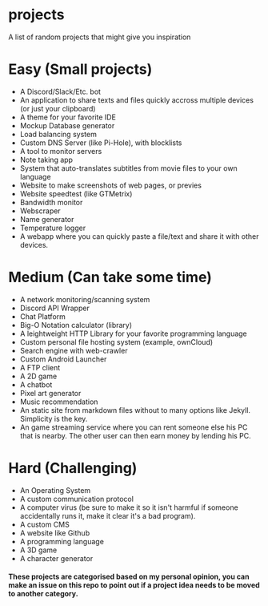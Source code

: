 # projects
A list of random projects that might give you inspiration

# Easy (Small projects)
- A Discord/Slack/Etc. bot
- An application to share texts and files quickly accross multiple devices (or just your clipboard)
- A theme for your favorite IDE
- Mockup Database generator
- Load balancing system
- Custom DNS Server (like Pi-Hole), with blocklists
- A tool to monitor servers
- Note taking app
- System that auto-translates subtitles from movie files to your own language
- Website to make screenshots of web pages, or previes
- Website speedtest (like GTMetrix)
- Bandwidth monitor
- Webscraper
- Name generator
- Temperature logger
- A webapp where you can quickly paste a file/text and share it with other devices.

# Medium (Can take some time)
- A network monitoring/scanning system
- Discord API Wrapper
- Chat Platform
- Big-O Notation calculator (library)
- A leightweight HTTP Library for your favorite programming language
- Custom personal file hosting system (example, ownCloud)
- Search engine with web-crawler
- Custom Android Launcher
- A FTP client
- A 2D game
- A chatbot
- Pixel art generator
- Music recommendation
- An static site from markdown files without to many options like Jekyll. Simplicity is the key.
- An game streaming service where you can rent someone else his PC that is nearby. The other user can then earn money by lending his PC.

# Hard (Challenging)
- An Operating System
- A custom communication protocol
- A computer virus (be sure to make it so it isn't harmful if someone accidentally runs it, make it clear it's a bad program).
- A custom CMS
- A website like Github
- A programming language
- A 3D game
- A character generator

#### These projects are categorised based on my personal opinion, you can make an issue on this repo to point out if a project idea needs to be moved to another category.
